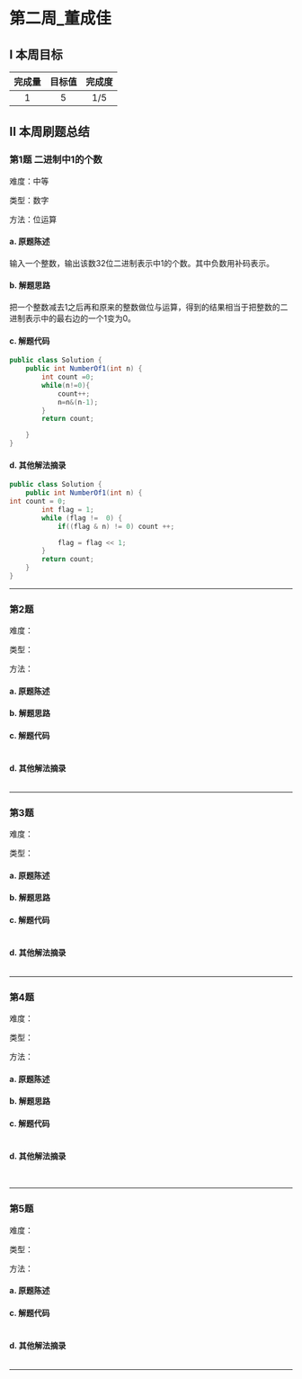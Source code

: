 # 第二周_董成佳

## I 本周目标

| 完成量 | 目标值 | 完成度 |
| :----: | :----: | :----: |
|   1    |   5    |  1/5   |

## II 本周刷题总结

### 第1题 二进制中1的个数

难度：中等

类型：数字

方法：位运算

#### a. 原题陈述

输入一个整数，输出该数32位二进制表示中1的个数。其中负数用补码表示。

#### b. 解题思路

把一个整数减去1之后再和原来的整数做位与运算，得到的结果相当于把整数的二进制表示中的最右边的一个1变为0。

#### c. 解题代码

```java
public class Solution {
    public int NumberOf1(int n) {
        int count =0;
        while(n!=0){
            count++;
            n=n&(n-1);
        }
        return count;

    }
}
```

#### d. 其他解法摘录

```java
public class Solution {
    public int NumberOf1(int n) {
int count = 0;
        int flag = 1;
        while (flag !=  0) {
            if((flag & n) != 0) count ++;

            flag = flag << 1;
        }
        return count;
    }
}
```

------

### 第2题 

难度：

类型：

方法：

#### a. 原题陈述



#### b. 解题思路



#### c. 解题代码

```java

```

#### d. 其他解法摘录

```java

```

------

### 第3题 

难度：

类型：

#### a. 原题陈述



#### b. 解题思路



#### c. 解题代码

```java

```

#### d. 其他解法摘录

```java

```

------

### 第4题 

难度：

类型：

方法：

#### a. 原题陈述



#### b. 解题思路



#### c. 解题代码

```java

```

#### d. 其他解法摘录

```java
  
```

------

### 第5题 

难度：

类型：

方法：

#### a. 原题陈述

#### 



#### c. 解题代码

```java

```

#### d. 其他解法摘录

```java

```

------


